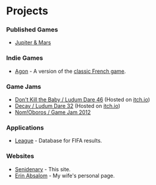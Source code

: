# Projects

### Published Games
* [Jupiter & Mars](https://www.playstation.com/en-us/games/jupiter-and-mars-ps4/)

### Indie Games
* [Agon](https://github.com/senidenary/agon) - A version of the [classic French game](https://en.wikipedia.org/wiki/Agon_(game)).

### Game Jams
* [Don't Kill the Baby / Ludum Dare 46](https://github.com/senidenary/baby) (Hosted on [itch.io](https://invertedsaint.itch.io/dont-kill-the-baby))
* [Decay / Ludum Dare 32](https://github.com/senidenary/decay) (Hosted on [itch.io](https://invertedsaint.itch.io/decay))
* [Nom!Oboros / Game Jam 2012](http://archive.globalgamejam.org/2012/nomoboros)

### Applications
* [League](http://github.com/senidenary/league) - Database for FIFA results.

### Websites
* [Senidenary](https://github.com/senidenary/senidenary.github.io) - This site.
* [Erin Absalom](https://www.erin.absalom.com.au) - My wife's personal page.
